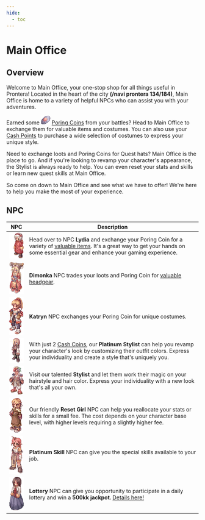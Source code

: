 ```yaml
---
hide:
  - toc
---
```


# Main Office


## **Overview**

Welcome to Main Office, your one-stop shop for all things useful in Prontera! Located in the heart of the city **(/navi prontera 134/184)**, Main Office is home to a variety of helpful NPCs who can assist you with your adventures.

Earned some ![Poring Coins](img/7539.gif) [Poring Coins](Poring_Coins_System.md) from your battles? Head to Main Office to exchange them for valuable items and costumes. You can also use your [Cash Points](Poring_Coins_System.md) to purchase a wide selection of costumes to express your unique style.

Need to exchange loots and Poring Coins for Quest hats? Main Office is the place to go. And if you're looking to revamp your character's appearance, the Stylist is always ready to help. You can even reset your stats and skills or learn new quest skills at Main Office.

So come on down to Main Office and see what we have to offer! We're here to help you make the most of your experience.


## **NPC**

| NPC                    | Description                                                                                          |
|------------------------|------------------------------------------------------------------------------------------------------|
| ![Lydia](img/4_F_NFLOSTGIRL.gif) | Head over to NPC **Lydia** and exchange your Poring Coin for a variety of [valuable items](Poring_Coins_System.md). It's a great way to get your hands on some essential gear and enhance your gaming experience. |
| ![Dimonka](img/4_F_JP_NOAH.gif) | **Dimonka** NPC trades your loots and Poring Coin for [valuable headgear](Dimonka_Headgear_Quest.md). |
| ![Katryn](img/4_F_GELKA.gif) | **Katryn** NPC exchanges your Poring Coin for unique costumes. |
| ![Platinum Stylist](img/4_M_OILMAN.gif) | With just 2 [Cash Coins](Donations.md), our **Platinum Stylist** can help you revamp your character's look by customizing their outfit colors. Express your individuality and create a style that's uniquely you. |
| ![Dyeinger](img/2_M_DYEINGER.gif) | Visit our talented **Stylist** and let them work their magic on your hairstyle and hair color. Express your individuality with a new look that's all your own. |
| ![Reset Girl](img/4_F_ACOLYTE.gif) | Our friendly **Reset Girl** NPC can help you reallocate your stats or skills for a small fee. The cost depends on your character base level, with higher levels requiring a slightly higher fee. |
| ![Platinum Skill](img/1_F_01.gif) | **Platinum Skill** NPC can give you the special skills available to your job. |
| ![Lottery](img/1_F_ORIENT_02.gif) | **Lottery** NPC can give you opportunity to participate in a daily lottery and win a **500kk jackpot.** [Details here!](Lottery-NPC.md) |